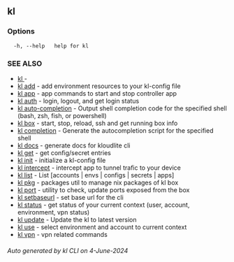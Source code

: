 ## kl





### Options

```
  -h, --help   help for kl

```

### SEE ALSO

* [kl ](kl_.md)  - 
* [kl add](kl_add.md)  - add environment resources to your kl-config file
* [kl app](kl_app.md)  - app commands to start and stop controller app
* [kl auth](kl_auth.md)  - login, logout, and get login status
* [kl auto-completion](kl_auto-completion.md)  - Output shell completion code for the specified shell (bash, zsh, fish, or powershell)
* [kl box](kl_box.md)  - start, stop, reload, ssh and get running box info
* [kl completion](kl_completion.md)  - Generate the autocompletion script for the specified shell
* [kl docs](kl_docs.md)  - generate docs for kloudlite cli
* [kl get](kl_get.md)  - get config/secret entries
* [kl init](kl_init.md)  - initialize a kl-config file
* [kl intercept](kl_intercept.md)  - intercept app to tunnel trafic to your device
* [kl list](kl_list.md)  - List [accounts | envs | configs | secrets | apps]
* [kl pkg](kl_pkg.md)  - packages util to manage nix packages of kl box
* [kl port](kl_port.md)  - utility to check, update ports exposed from the box
* [kl setbaseurl](kl_setbaseurl.md)  - set base url for the cli
* [kl status](kl_status.md)  - get status of your current context (user, account, environment, vpn status)
* [kl update](kl_update.md)  - Update the kl to latest version
* [kl use](kl_use.md)  - select environment and account to current context
* [kl vpn](kl_vpn.md)  - vpn related commands

###### Auto generated by kl CLI on 4-June-2024
